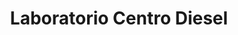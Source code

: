 ---
title: "Laboratorio Centro Diesel"
url: /siguatepeque/laboratorio-centro-diesel/
shop: Allgemein
---